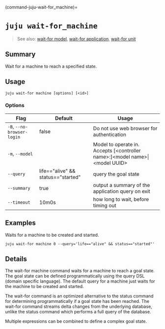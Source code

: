 (command-juju-wait-for_machine)=
# `juju wait-for_machine`
> See also: [wait-for model](#command-juju-wait-for_model), [wait-for application](#command-juju-wait-for_application), [wait-for unit](#command-juju-wait-for_unit)

## Summary
Wait for a machine to reach a specified state.

## Usage
```juju wait-for machine [options] [<id>]```

### Options
| Flag | Default | Usage |
| --- | --- | --- |
| `-B`, `--no-browser-login` | false | Do not use web browser for authentication |
| `-m`, `--model` |  | Model to operate in. Accepts [&lt;controller name&gt;:]&lt;model name&gt;&#x7c;&lt;model UUID&gt; |
| `--query` | life=="alive" &amp;&amp; status=="started" | query the goal state |
| `--summary` | true | output a summary of the application query on exit |
| `--timeout` | 10m0s | how long to wait, before timing out |

## Examples

Waits for a machine to be created and started.

    juju wait-for machine 0 --query='life=="alive" && status=="started"'


## Details

The wait-for machine command waits for a machine to reach a goal state.
The goal state can be defined programmatically using the query DSL
(domain specific language). The default query for a machine just waits for the
machine to be created and started.

The wait-for command is an optimized alternative to the status command for 
determining programmatically if a goal state has been reached. The wait-for
command streams delta changes from the underlying database, unlike the status
command which performs a full query of the database.

Multiple expressions can be combined to define a complex goal state.